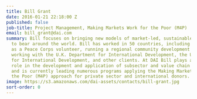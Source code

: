 ```yaml
---
title: Bill Grant
date: 2016-01-21 22:18:00 Z
published: false
job-title: Project Management, Making Markets Work for the Poor (M4P)
email: bill_grant@dai.com
summary: Bill focuses on bringing new models of market-led, sustainable economic development
  to bear around the world. Bill has worked in 50 countries, including 35 in Africa,
  as a Peace Corps volunteer, running a regional community development program, and
  working with the U.K. Department for International Development, the U.S. Agency
  for International Development, and other clients. At DAI Bill plays an important
  role in the development and application of subsector and value chain approaches,
  and is currently leading numerous programs applying the Making Markets Work for
  the Poor (M4P) approach for private sector and international donors.
image: https://s3.amazonaws.com/dai-assets/contacts/bill-grant.jpg
sort-order: 0
---
```


